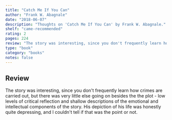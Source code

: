 ```yaml
---
title: "Catch Me If You Can"
author: "Frank W. Abagnale"
date: "2018-06-07"
description: "Thoughts on 'Catch Me If You Can' by Frank W. Abagnale."
shelf: "came-recommended"
rating: 2
pages: 224
review: "The story was interesting, since you don't frequently learn how crimes are carried out, but there was very little else going on besides the the plot - low levels of critical reflection and shallow descriptions of the emotional and intellectual components of the story. His depiction of his life was honestly quite depressing, and I couldn't tell if that was the point or not."
type: "book"
category: "books"
notes: false
---
```


## Review

The story was interesting, since you don't frequently learn how crimes are carried out, but there was very little else going on besides the the plot - low levels of critical reflection and shallow descriptions of the emotional and intellectual components of the story. His depiction of his life was honestly quite depressing, and I couldn't tell if that was the point or not.
